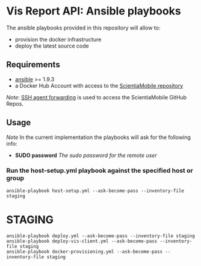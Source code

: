 # Vis Report API: Ansible playbooks

The ansible playbooks provided in this repository will allow to:
- provision the docker infrastructure
- deploy the latest source code

## Requirements
- [ansible](http://www.ansible.com) >= 1.9.3
- a Docker Hub Account with access to the [ScientiaMobile repository](https://hub.docker.com/u/scientiamobile/dashboard/)

*Note*: [SSH agent forwarding](https://developer.github.com/guides/using-ssh-agent-forwarding/) is used to access the ScientiaMobile GitHub Repos.

## Usage

*Note* In the current implementation the playbooks will ask for the following info:

- **SUDO password** *The sudo password for the remote user*

### Run the host-setup.yml playbook against the specified host or group
    ansible-playbook host-setup.yml --ask-become-pass --inventory-file staging
            
# STAGING

    ansible-playbook deploy.yml --ask-become-pass --inventory-file staging
    ansible-playbook deploy-vis-client.yml --ask-become-pass --inventory-file staging
    ansible-playbook docker-provisioning.yml --ask-become-pass --inventory-file staging 
